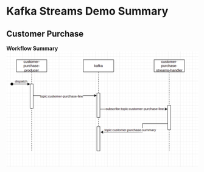 # Kafka Streams Demo Summary
## Customer Purchase
**Workflow Summary**
![Customer purchase demo](./resource/customer-purchase-demo.png)